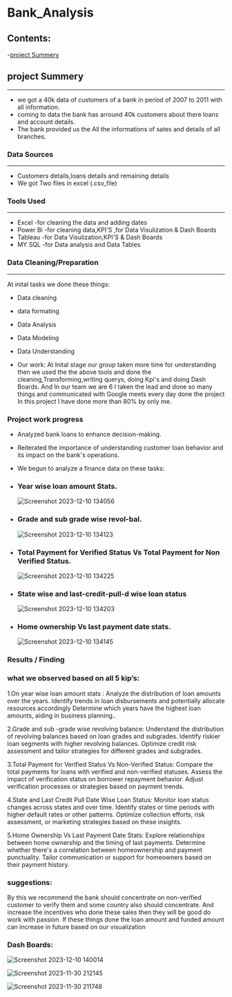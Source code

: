 # Bank_Analysis


## Contents:

-[project Summery](project-Summery)

## project Summery 
------
- we got a 40k data of customers of a bank in period of 2007 to 2011 with all information.
- coming to data the bank has arround 40k customers about there loans and account details.
- The bank provided us the All the informations of sates and details of all branches.

### Data Sources
-------
- Customers details,loans details and remaining details
- We got Two files in excel (.csv_file)

### Tools Used
--------
- Excel    -for cleaning the data and adding dates
- Power Bi -for cleaning data,KPI'S ,for Data Visulization & Dash Boards
- Tableau  -for Data Visulization,KPI'S & Dash Boards
- MY SQL   -for Data analysis and Data Tables


### Data Cleaning/Preparation
---------
At inital tasks we done these things:
- Data cleaning
- data formating
- Data Analysis
- Data Modeling
- Data Understanding

- Our work:
At Inital stage our group taken more time for understanding then we used the the above tools and done the cleaning,Transforming,writing querys,
doing Kpi's and doing Dash Boards.
And In our team we are 6 I taken the lead and done so many things and communicated with Google meets every day done the project
In this project I have done more than 80% by only me.

### Project work progress

- Analyzed bank loans to enhance decision-making.
- Reiterated the importance of understanding customer loan behavior and its impact on the bank's operations.
- We begun to analyze a  finance data  on these tasks:
  
- ### Year wise loan amount Stats.
  ![Screenshot 2023-12-10 134056](https://github.com/Tejeshkakumanu/Documentation-of-Bank_Analysis/assets/152053559/46b85083-aa59-4a50-a998-97542fcec20b)

- ### Grade and sub grade wise revol-bal.
  ![Screenshot 2023-12-10 134123](https://github.com/Tejeshkakumanu/Documentation-of-Bank_Analysis/assets/152053559/28be5470-4c03-487f-b475-2ed69645df53)

- ### Total Payment for Verified Status Vs Total Payment for Non Verified Status.
  ![Screenshot 2023-12-10 134225](https://github.com/Tejeshkakumanu/Documentation-of-Bank_Analysis/assets/152053559/e5e50b51-d41d-4a84-9b31-89e88f50ed77)

- ### State wise and last-credit-pull-d wise loan status
  ![Screenshot 2023-12-10 134203](https://github.com/Tejeshkakumanu/Documentation-of-Bank_Analysis/assets/152053559/a43203b0-d6de-4115-b9d4-9a1c4992d819)

- ### Home ownership Vs last payment date stats.
  ![Screenshot 2023-12-10 134145](https://github.com/Tejeshkakumanu/Documentation-of-Bank_Analysis/assets/152053559/e8f96eb7-f1d1-40da-ab40-abeaa24fc510)

### Results / Finding

### what we observed based on all 5 kip’s:

1.On year wise loan amount stats : 
   Analyze the distribution of loan amounts over the years.
   Identify trends in loan disbursements and potentially allocate resources accordingly
   Determine which years have the highest loan amounts, aiding in business planning..
                      
2.Grade and sub -grade wise revolving balance:
    Understand the distribution of revolving balances based on loan grades and subgrades.
    Identify riskier loan segments with higher revolving balances.
    Optimize credit risk assessment and tailor strategies for different grades and subgrades.

3.Total Payment for Verified Status Vs Non-Verified Status:
    Compare the total payments for loans with verified and non-verified statuses.
    Assess the impact of verification status on borrower repayment behavior.
    Adjust verification processes or strategies based on payment trends.

4.State and Last Credit Pull Date Wise Loan Status:
   Monitor loan status changes across states and over time.
   Identify states or time periods with higher default rates or other patterns.
   Optimize collection efforts, risk assessment, or marketing strategies based on these insights.

5.Home Ownership Vs Last Payment Date Stats:
   Explore relationships between home ownership and the timing of last payments.
   Determine whether there's a correlation between homeownership and payment punctuality.
   Tailor communication or support for homeowners based on their payment history.

 ### suggestions:

By this we recommend the bank should concentrate on non-verified customer to verify them and some 
country also should concentrate. And increase the incentives who done these sales then they will be good do work with 
passion. If these things done the loan amount and funded amount can increase in future based on our visualization

### Dash Boards:
![Screenshot 2023-12-10 140014](https://github.com/Tejeshkakumanu/Documentation-of-Bank_Analysis/assets/152053559/6ae91ed3-aa3e-4f4f-8573-45b7a2ba2a54)

![Screenshot 2023-11-30 212145](https://github.com/Tejeshkakumanu/Documentation-of-Bank_Analysis/assets/152053559/641b6aee-3f77-4b77-8b89-52b63bb82004)

![Screenshot 2023-11-30 211748](https://github.com/Tejeshkakumanu/Documentation-of-Bank_Analysis/assets/152053559/e02a6bc3-68fc-410a-83bf-dba42bab36e9)



                                            


    






     
  
